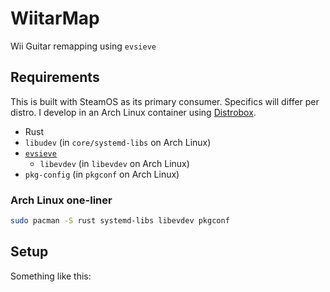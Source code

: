 # WiitarMap

Wii Guitar remapping using `evsieve`

## Requirements

This is built with SteamOS as its primary consumer. Specifics will differ per distro. I develop in an Arch Linux container using [Distrobox](https://distrobox.it).

- Rust
- `libudev` (in `core/systemd-libs` on Arch Linux)
- [`evsieve`](https://github.com/KarsMulder/evsieve)
  - `libevdev` (in `libevdev` on Arch Linux)
- `pkg-config` (in `pkgconf` on Arch Linux)

### Arch Linux one-liner

```bash
sudo pacman -S rust systemd-libs libevdev pkgconf
```

## Setup

Something like this:
